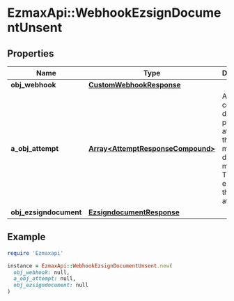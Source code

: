 # EzmaxApi::WebhookEzsignDocumentUnsent

## Properties

| Name | Type | Description | Notes |
| ---- | ---- | ----------- | ----- |
| **obj_webhook** | [**CustomWebhookResponse**](CustomWebhookResponse.md) |  |  |
| **a_obj_attempt** | [**Array&lt;AttemptResponseCompound&gt;**](AttemptResponse.md) | An array containing details of previous attempts that were made to deliver the message. The array is empty if it&#39;s the first attempt. |  |
| **obj_ezsigndocument** | [**EzsigndocumentResponse**](EzsigndocumentResponse.md) |  |  |

## Example

```ruby
require 'Ezmaxapi'

instance = EzmaxApi::WebhookEzsignDocumentUnsent.new(
  obj_webhook: null,
  a_obj_attempt: null,
  obj_ezsigndocument: null
)
```

